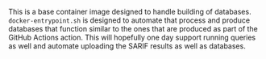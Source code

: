 This is a base container image designed to handle building of databases. `docker-entrypoint.sh` is designed to automate that process and produce databases that function similar to the ones that are produced as part of the GitHub Actions action. This will hopefully one day support running queries as well and automate uploading the SARIF results as well as databases.
